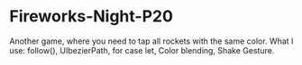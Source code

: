 # Fireworks-Night-P20
Another game, where you need to tap all rockets with the same color. What I use: follow(), UIbezierPath, for case let, Color blending, Shake Gesture.
